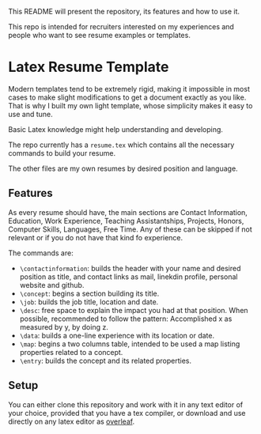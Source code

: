 This README will present the repository, its features and how to use it.

This repo is intended for recruiters interested on my experiences and people who want to see resume examples or templates.

# Latex Resume Template

Modern templates tend to be extremely rigid, making it impossible in most cases to make slight modifications to get a document exactly as you like.
That is why I built my own light template, whose simplicity makes it easy to use and tune.

Basic Latex knowledge might help understanding and developing.

The repo currently has a `resume.tex` which contains all the necessary commands to build your resume.

The other files are my own resumes by desired position and language.

## Features

As every resume should have, the main sections are Contact Information, Education, Work Experience, Teaching Assistantships, Projects, Honors, Computer Skills, Languages, Free Time. Any of these can be skipped if not relevant or if you do not have that kind fo experience.

The commands are:

-   `\contactinformation`: builds the header with your name and desired position as title, and contact links as mail, linekdin profile, personal website and github.
-   `\concept`: begins a section building its title.
-   `\job`: builds the job title, location and date.
-   `\desc`: free space to explain the impact you had at that position. When possible, recommended to follow the pattern: Accomplished x as measured by y, by doing z.
-   `\data`: builds a one-line experience with its location or date.
-   `\map`: begins a two columns table, intended to be used a map listing properties related to a concept.
-   `\entry`: builds the concept and its related properties.

## Setup

You can either clone this repository and work with it in any text editor of your choice, provided that you have a tex compiler, or download and use directly on any latex editor as [overleaf](https://www.overleaf.com/).

